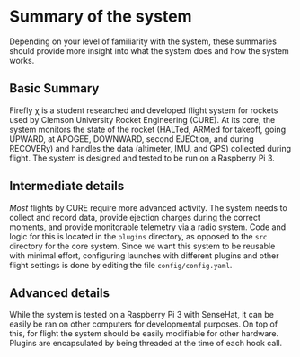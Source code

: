 # Summary of the system
Depending on your level of familiarity with the system, these summaries should
provide more insight into what the system does and how the system works.

## Basic Summary
Firefly χ is a student researched and developed flight system for rockets used
by Clemson University Rocket Engineering (CURE). At its core, the system monitors 
the state of the rocket (HALTed, ARMed for takeoff, going UPWARD, at APOGEE, 
DOWNWARD, second EJECtion, and during RECOVERy) and handles the data (altimeter, 
IMU, and GPS) collected during flight. The system is designed and tested to be 
run on a Raspberry Pi 3.

## Intermediate details
*Most* flights by CURE require more advanced activity. The system needs to 
collect and record data, provide ejection charges during the correct moments,
and provide monitorable telemetry via a radio system. Code and logic for this
is located in the `plugins` directory, as opposed to the `src` directory for
the core system. Since we want this system to be reusable with minimal effort,
configuring launches with different plugins and other flight settings is done
by editing the file `config/config.yaml`.

## Advanced details
While the system is tested on a Raspberry Pi 3 with SenseHat, it can be easily
be ran on other computers for developmental purposes. On top of this, for flight
the system should be easily modifiable for other hardware. Plugins are 
encapsulated by being threaded at the time of each hook call. 
